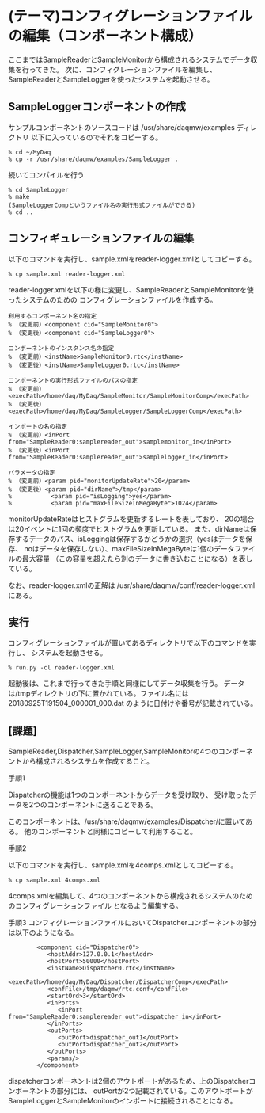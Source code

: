 (テーマ)コンフィグレーションファイルの編集（コンポーネント構成）
================================================================================


ここまではSampleReaderとSampleMonitorから構成されるシステムでデータ収集を行ってきた。
次に、コンフィグレーションファイルを編集し、SampleReaderとSampleLoggerを使ったシステムを起動させる。



SampleLoggerコンポーネントの作成
------------------------------------
サンプルコンポーネントのソースコードは /usr/share/daqmw/examples ディレクトリ
以下に入っているのでそれをコピーする。

    % cd ~/MyDaq
    % cp -r /usr/share/daqmw/examples/SampleLogger .

続いてコンパイルを行う

    % cd SampleLogger
    % make
    (SampleLoggerCompというファイル名の実行形式ファイルができる)
    % cd ..

コンフィギュレーションファイルの編集
------------------------------------

以下のコマンドを実行し、sample.xmlをreader-logger.xmlとしてコピーする。

    % cp sample.xml reader-logger.xml

reader-logger.xmlを以下の様に変更し、SampleReaderとSampleMonitorを使ったシステムのための
コンフィグレーションファイルを作成する。

    利用するコンポーネント名の指定
    % （変更前）<component cid="SampleMonitor0">
    % （変更後）<component cid="SampleLogger0">

    コンポーネントのインスタンス名の指定
    % （変更前）<instName>SampleMonitor0.rtc</instName>
    % （変更後）<instName>SampleLogger0.rtc</instName>

    コンポーネントの実行形式ファイルのパスの指定
    % （変更前）<execPath>/home/daq/MyDaq/SampleMonitor/SampleMonitorComp</execPath>
    % （変更後）<execPath>/home/daq/MyDaq/SampleLogger/SampleLoggerComp</execPath>

    インポートの名の指定
    % （変更前）<inPort from="SampleReader0:samplereader_out">samplemonitor_in</inPort>
    % （変更後）<inPort from="SampleReader0:samplereader_out">samplelogger_in</inPort>

    パラメータの指定
    % （変更前）<param pid="monitorUpdateRate">20</param>
    % （変更後）<param pid="dirName">/tmp</param>
    %           <param pid="isLogging">yes</param>
    %           <param pid="maxFileSizeInMegaByte">1024</param>
    

monitorUpdateRateはヒストグラムを更新するレートを表しており、
20の場合は20イベントに1回の頻度でヒストグラムを更新している。
また、dirNameは保存するデータのパス、isLoggingは保存するかどうかの選択（yesはデータを保存、
noはデータを保存しない）、maxFileSizeInMegaByteは1個のデータファイルの最大容量
（この容量を超えたら別のデータに書き込むことになる）を表している。


なお、reader-logger.xmlの正解は
/usr/share/daqmw/conf/reader-logger.xml
にある。


実行
------------------------------------
コンフィグレーションファイルが置いてあるディレクトリで以下のコマンドを実行し、
システムを起動させる。

    % run.py -cl reader-logger.xml


起動後は、これまで行ってきた手順と同様にしてデータ収集を行う。
データは/tmpディレクトリの下に置かれている。ファイル名には20180925T191504_000001_000.dat
のように日付けや番号が記載されている。

[課題]
------------------------------------
SampleReader,Dispatcher,SampleLogger,SampleMonitorの4つのコンポーネントから構成されるシステムを作成すること。


手順1

Dispatcherの機能は1つのコンポーネントからデータを受け取り、
受け取ったデータを2つのコンポーネントに送ることである。

このコンポーネントは、/usr/share/daqmw/examples/Dispatcher/に置いてある。
他のコンポーネントと同様にコピーして利用すること。



手順2

以下のコマンドを実行し、sample.xmlを4comps.xmlとしてコピーする。

    % cp sample.xml 4comps.xml

4comps.xmlを編集して、4つのコンポーネントから構成されるシステムのためのコンフィグレーションファイル
となるよう編集する。


手順3
コンフィグレーションファイルにおいてDispatcherコンポーネントの部分は以下のようになる。

            <component cid="Dispatcher0">
               <hostAddr>127.0.0.1</hostAddr>
               <hostPort>50000</hostPort>
               <instName>Dispatcher0.rtc</instName>
               <execPath>/home/daq/MyDaq/Dispatcher/DispatcherComp</execPath>
               <confFile>/tmp/daqmw/rtc.conf</confFile>
               <startOrd>3</startOrd>
               <inPorts>
                  <inPort from="SampleReader0:samplereader_out">dispatcher_in</inPort>
               </inPorts>
               <outPorts>
                  <outPort>dispatcher_out1</outPort>
                  <outPort>dispatcher_out2</outPort>
               </outPorts>
               <params/>
            </component>



dispatcherコンポーネントは2個のアウトポートがあるため、上のDispatcherコンポーネントの部分には、
outPortが2つ記載されている。このアウトポートがSampleLoggerとSampleMonitorのインポートに接続されることになる。










